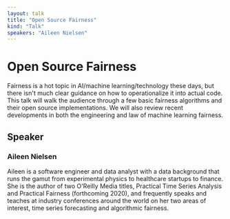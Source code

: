 ```yaml
---
layout: talk
title: "Open Source Fairness"
kind: "Talk"
speakers: "Aileen Nielsen"
---
```


# Open Source Fairness

Fairness is a hot topic in AI/machine learning/technology these days, but there isn't much clear guidance on how to operationalize it into actual code. This talk will walk the audience through a few basic fairness algorithms and their open source implementations. We will also review recent developments in both the engineering and law of machine learning fairness.

## Speaker

### Aileen Nielsen

Aileen is a software engineer and data analyst with a data background that runs the gamut from experimental physics to healthcare startups to finance. She is the author of two O'Reilly Media titles, Practical Time Series Analysis and Practical Fairness (forthcoming 2020), and frequently speaks and teaches at industry conferences around the world on her two areas of interest, time series forecasting and algorithmic fairness.
